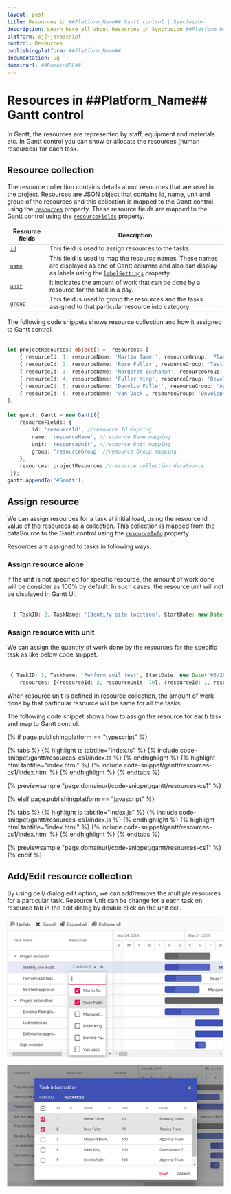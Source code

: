 ```yaml
---
layout: post
title: Resources in ##Platform_Name## Gantt control | Syncfusion
description: Learn here all about Resources in Syncfusion ##Platform_Name## Gantt control of Syncfusion Essential JS 2 and more.
platform: ej2-javascript
control: Resources 
publishingplatform: ##Platform_Name##
documentation: ug
domainurl: ##DomainURL##
---
```


# Resources in ##Platform_Name## Gantt control

In Gantt, the resources are represented by staff, equipment and materials etc. In Gantt control you can show or allocate the resources (human resources) for each task.

## Resource collection

The resource collection contains details about resources that are used in the project. Resources are JSON object that contains id, name, unit and group of the resources and this collection is mapped to the Gantt control using the [`resources`](../api/gantt/#resources) property. These resource fields are mapped to the Gantt control using the [`resourceFields`](../api/gantt/#resourceFields) property.

Resource fields | Description
-----|-----
[`id`](../api/gantt/resourceFields/#id) | This field is used to assign resources to the tasks.
[`name`](../api/gantt/resourceFields/#name) | This field is used to map the resource names. These names are displayed as one of Gantt columns and also can display as labels using the [`labelSettings`](../api/gantt/labelSettings) property.
[`unit`](../api/gantt/resourceFields/#unit) | It indicates the amount of work that can be done by a resource for the task in a day.
[`group`](../api/gantt/resourceFields/#group) | This field is used to group the resources and the tasks assigned to that particular resource into category.

The following code snippets shows resource collection and how it assigned to Gantt control.

```ts

let projectResources: object[] =  resources: [
    { resourceId: 1, resourceName: 'Martin Tamer', resourceGroup: 'Planning Team', resourceUnit: 50},
    { resourceId: 2, resourceName: 'Rose Fuller', resourceGroup: 'Testing Team', resourceUnit: 70 },
    { resourceId: 3, resourceName: 'Margaret Buchanan', resourceGroup: 'Approval Team' },
    { resourceId: 4, resourceName: 'Fuller King', resourceGroup: 'Development Team' },
    { resourceId: 5, resourceName: 'Davolio Fuller', resourceGroup: 'Approval Team' },
    { resourceId: 6, resourceName: 'Van Jack', resourceGroup: 'Development Team', resourceUnit: 40 },
];

let gantt: Gantt = new Gantt({
    resourceFields: {
        id: 'resourceId', //resource Id Mapping
        name: 'resourceName', //resource Name mapping
        unit: 'resourceUnit', //resource Unit mapping
        group: 'resourceGroup' //resource Group mapping
    },
    resources: projectResources //resource collection dataSource
 });
gantt.appendTo('#Gantt');

```

## Assign resource

We can assign resources for a task at initial load, using the resource id value of the resources as a collection. This collection is mapped from the dataSource to the Gantt control using the [`resourceInfo`](../api/gantt/taskFields/#resourceinfo) property.

Resources are assigned to tasks in following ways.

### Assign resource alone

If the unit is not specified for specific resource, the amount of work done will be consider as 100% by default. In such cases, the resource unit will not be displayed in Gantt UI.

```ts

  { TaskID: 2, TaskName: 'Identify site location', StartDate: new Date('04/02/2019'), Duration: 4, Progress: 50, resources: [1] },

```

### Assign resource with unit

We can assign the quantity of work done by the resources for the specific task as like below code snippet.

```ts

 { TaskID: 3, TaskName: 'Perform soil test', StartDate: new Date('03/29/2019'), Duration: 4,
    resources: [{resourceId: 2, resourceUnit: 70}, {resourceId: 1, resourceUnit: 70}] },

```

When resource unit is defined in resource collection, the amount of work done by that particular resource will be same for all the tasks.

The following code snippet shows how to assign the resource for each task and map to Gantt control.

{% if page.publishingplatform == "typescript" %}

 {% tabs %}
{% highlight ts tabtitle="index.ts" %}
{% include code-snippet/gantt/resources-cs1/index.ts %}
{% endhighlight %}
{% highlight html tabtitle="index.html" %}
{% include code-snippet/gantt/resources-cs1/index.html %}
{% endhighlight %}
{% endtabs %}
        
{% previewsample "page.domainurl/code-snippet/gantt/resources-cs1" %}

{% elsif page.publishingplatform == "javascript" %}

{% tabs %}
{% highlight js tabtitle="index.js" %}
{% include code-snippet/gantt/resources-cs1/index.js %}
{% endhighlight %}
{% highlight html tabtitle="index.html" %}
{% include code-snippet/gantt/resources-cs1/index.html %}
{% endhighlight %}
{% endtabs %}

{% previewsample "page.domainurl/code-snippet/gantt/resources-cs1" %}
{% endif %}

## Add/Edit resource collection

By using cell/ dialog edit option, we can add/remove the multiple resources for a particular task. Resource Unit can be change for a each task on resource tab in the edit dialog by double click on the unit cell.

![Cell Edit](images/cellEdit-resource.png)

![Dialog Edit](images/dialogedit-resource.png)